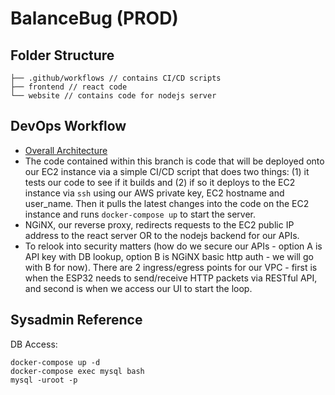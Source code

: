 # BalanceBug (PROD)

## Folder Structure

```
├── .github/workflows // contains CI/CD scripts
├── frontend // react code
└── website // contains code for nodejs server
```

## DevOps Workflow

- [Overall Architecture](https://ibb.co/rfYRsJq)
- The code contained within this branch is code that will be deployed onto our EC2 instance via a simple CI/CD script that does two things: (1) it tests our code to see if it builds and (2) if so it deploys to the EC2 instance via `ssh` using our AWS private key, EC2 hostname and user_name. Then it pulls the latest changes into the code on the EC2 instance and runs `docker-compose up` to start the server.  
- NGiNX, our reverse proxy, redirects requests to the EC2 public IP address to the react server OR to the nodejs backend for our APIs.  
- To relook into security matters (how do we secure our APIs - option A is API key with DB lookup, option B is NGiNX basic http auth - we will go with B for now). There are 2 ingress/egress points for our VPC - first is when the ESP32 needs to send/receive HTTP packets via RESTful API, and second is when we access our UI to start the loop.   

## Sysadmin Reference

DB Access:

```
docker-compose up -d
docker-compose exec mysql bash
mysql -uroot -p
```